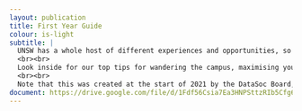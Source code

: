 ```yaml
---
layout: publication
title: First Year Guide
colour: is-light
subtitle: |
  UNSW has a whole host of different experiences and opportunities, so much so that it can feel super daunting and confusing. If this is how you feel (and even if it's not) - this <b>First Year Guide</b> is for you!
  <br><br>
  Look inside for our top tips for wandering the campus, maximising your social skills, raising your WAM and padding your resum&eacute;!
  <br><br>
  Note that this was created at the start of 2021 by the DataSoc Board, so it's tailored to your (online) studies in light of the current situation!
document: https://drive.google.com/file/d/1Fdf56Csia7Ea3HNPSttzRIb5Cfg6z7H5/preview
---
```


